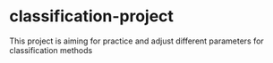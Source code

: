 # classification-project
This project is aiming for practice and adjust different parameters for classification methods
